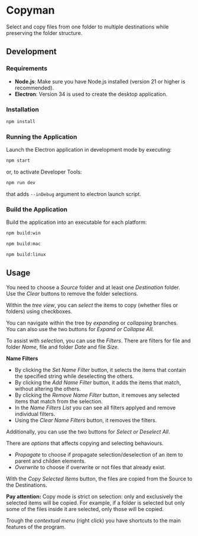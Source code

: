# Copyman

Select and copy files from one folder to multiple destinations while preserving the folder structure.

## Development

### Requirements

- **Node.js**: Make sure you have Node.js installed (version 21 or higher is recommended).
- **Electron**: Version 34 is used to create the desktop application.

### Installation

```bash
npm install
```

### Running the Application

Launch the Electron application in development mode by executing:

```bash
npm start
```

or, to activate Developer Tools:
```bash
npm run dev
```
that adds `--inDebug` argument to electron launch script.

### Build the Application

Build the application into an executable for each platform:

```bash
npm build:win
```
```bash
npm build:mac
```
```bash
npm build:linux
```

## Usage

You need to choose a *Source* folder and at least one *Destination* folder.  
Use the *Clear* buttons to remove the folder selections.

Within the *tree view*, you can *select* the items to copy (whether files or folders) using checkboxes.

You can navigate within the tree by *expanding* or *collapsing* branches.  
You can also use the two buttons for *Expand or Collapse All*.

To assist with *selection*, you can use the *Filters*.
There are filters for file and folder *Name*, file and folder *Date* and file *Size*.

**Name Filters**
- By clicking the *Set Name Filter* button, it selects the items that contain the specified string while deselecting the others.
- By clicking the *Add Name Filter* button, it adds the items that match, without altering the others.
- By clicking the *Remove Name Filter* button, it removes any selected items that match from the selection.
- In the *Name Filters List* you can see all filters applyed and remove individual filters.
- Using the *Clear Name Filters* button, it removes the filters.  

Additionally, you can use the two buttons for *Select or Deselect All*.

There are *options* that affects copying and selecting behaviours.
- *Propagate* to choose if propagate selection/deselection of an item to parent and childen elements.
- *Overwrite* to choose if overwrite or not files that already exist.

With the *Copy Selected Items* button, the files are copied from the Source to the Destinations.

**Pay attention:** Copy mode is strict on selection: only and exclusively the selected items will be copied. For example, if a folder is selected but only some of the files inside it are selected, only those will be copied.

Trough the *contextual menu* (right click) you have shortcuts to the main features of the program.



